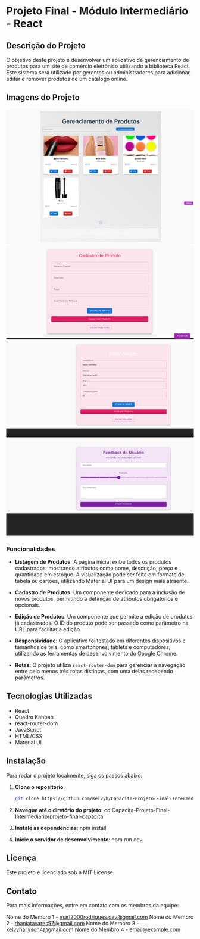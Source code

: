 # Projeto Final - Módulo Intermediário - React

## Descrição do Projeto

O objetivo deste projeto é desenvolver um aplicativo de gerenciamento de produtos para um site de comércio eletrônico utilizando a biblioteca React. Este sistema será utilizado por gerentes ou administradores para adicionar, editar e remover produtos de um catálogo online.

## Imagens do Projeto

![Imagem 1](https://github.com/Kelvyh/Capacita-Projeto-Final-Intermediario/blob/main/projeto-final-capacita/src/assets/cadastrarproduto.png)
![Imagem 2](https://github.com/Kelvyh/Capacita-Projeto-Final-Intermediario/blob/main/projeto-final-capacita/src/assets/cadastrarproduto2.png)
![Imagem 3](https://github.com/Kelvyh/Capacita-Projeto-Final-Intermediario/blob/main/projeto-final-capacita/src/assets/editarproduto.png)
![Imagem 4](https://github.com/Kelvyh/Capacita-Projeto-Final-Intermediario/blob/main/projeto-final-capacita/src/assets/feedback.png)



### Funcionalidades

- **Listagem de Produtos**: A página inicial exibe todos os produtos cadastrados, mostrando atributos como nome, descrição, preço e quantidade em estoque. A visualização pode ser feita em formato de tabela ou cartões, utilizando Material UI para um design mais atraente.
  
- **Cadastro de Produtos**: Um componente dedicado para a inclusão de novos produtos, permitindo a definição de atributos obrigatórios e opcionais.

- **Edição de Produtos**: Um componente que permite a edição de produtos já cadastrados. O ID do produto pode ser passado como parâmetro na URL para facilitar a edição.

- **Responsividade**: O aplicativo foi testado em diferentes dispositivos e tamanhos de tela, como smartphones, tablets e computadores, utilizando as ferramentas de desenvolvimento do Google Chrome.

- **Rotas**: O projeto utiliza `react-router-dom` para gerenciar a navegação entre pelo menos três rotas distintas, com uma delas recebendo parâmetros.

## Tecnologias Utilizadas

- React
- Quadro Kanban
- react-router-dom
- JavaScript
- HTML/CSS
- Material UI

## Instalação

Para rodar o projeto localmente, siga os passos abaixo:

1. **Clone o repositório**:
   ```bash
   git clone https://github.com/Kelvyh/Capacita-Projeto-Final-Intermediario.git
   
2. **Navegue até o diretório do projeto**:
   cd Capacita-Projeto-Final-Intermediario/projeto-final-capacita
   
3. **Instale as dependências**:
   npm install 

4. **Inicie o servidor de desenvolvimento**:
   npm run dev


## Licença
Este projeto é licenciado sob a MIT License.

## Contato
Para mais informações, entre em contato com os membros da equipe:

Nome do Membro 1 - mari2000rodrigues.dev@gmail.com
Nome do Membro 2 - rhaniatavares57@gmail.com
Nome do Membro 3 - kelvyhallyson4@gmail.com
Nome do Membro 4 - email@example.com

